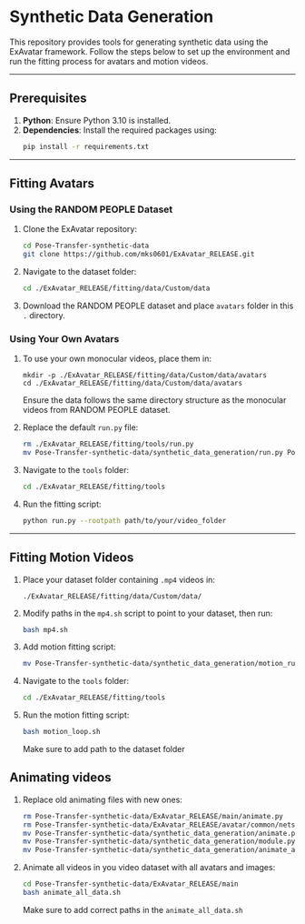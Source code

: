 # Synthetic Data Generation

This repository provides tools for generating synthetic data using the ExAvatar framework. Follow the steps below to set up the environment and run the fitting process for avatars and motion videos.

---

## Prerequisites

1. **Python**: Ensure Python 3.10 is installed.
2. **Dependencies**: Install the required packages using:
   ```bash
   pip install -r requirements.txt
   ```

---

## Fitting Avatars

### Using the RANDOM PEOPLE Dataset

1. Clone the ExAvatar repository:
   ```bash
   cd Pose-Transfer-synthetic-data
   git clone https://github.com/mks0601/ExAvatar_RELEASE.git
   ```
2. Navigate to the dataset folder:
   ```bash
   cd ./ExAvatar_RELEASE/fitting/data/Custom/data
   ```
3. Download the RANDOM PEOPLE dataset and place `avatars` folder in this `.` directory. 

### Using Your Own Avatars

1. To use your own monocular videos, place them in:
   ```
   mkdir -p ./ExAvatar_RELEASE/fitting/data/Custom/data/avatars
   cd ./ExAvatar_RELEASE/fitting/data/Custom/data/avatars
   ```
   Ensure the data follows the same directory structure as the monocular videos from RANDOM PEOPLE dataset.

2. Replace the default `run.py` file:
   ```bash
   rm ./ExAvatar_RELEASE/fitting/tools/run.py
   mv Pose-Transfer-synthetic-data/synthetic_data_generation/run.py Pose-Transfer-synthetic-data/ExAvatar_RELEASE/fitting/tools/
   ```

3. Navigate to the `tools` folder:
   ```bash
   cd ./ExAvatar_RELEASE/fitting/tools
   ```

4. Run the fitting script:
   ```bash
   python run.py --rootpath path/to/your/video_folder
   ```

---

## Fitting Motion Videos

1. Place your dataset folder containing `.mp4` videos in:
   ```
   ./ExAvatar_RELEASE/fitting/data/Custom/data/
   ```

2. Modify paths in the `mp4.sh` script to point to your dataset, then run:
   ```bash
   bash mp4.sh
   ```

3. Add motion fitting script:
   ```bash
   mv Pose-Transfer-synthetic-data/synthetic_data_generation/motion_run.py Pose-Transfer-synthetic-data/ExAvatar_RELEASE/fitting/tools/
   ```

4. Navigate to the `tools` folder:
   ```bash
   cd ./ExAvatar_RELEASE/fitting/tools
   ```

5. Run the motion fitting script:
   ```bash
   bash motion_loop.sh
   ```
   Make sure to add path to the dataset folder
## Animating videos

1. Replace old animating files with new ones:
   ```bash
   rm Pose-Transfer-synthetic-data/ExAvatar_RELEASE/main/animate.py
   rm Pose-Transfer-synthetic-data/ExAvatar_RELEASE/avatar/common/nets/module.py
   mv Pose-Transfer-synthetic-data/synthetic_data_generation/animate.py Pose-Transfer-synthetic-data/ExAvatar_RELEASE/main
   mv Pose-Transfer-synthetic-data/synthetic_data_generation/module.py Pose-Transfer-synthetic-data/ExAvatar_RELEASE/avatar/common/nets
   mv Pose-Transfer-synthetic-data/synthetic_data_generation/animate_all_data.sh Pose-Transfer-synthetic-data/ExAvatar_RELEASE/main
   ```
2. Animate all videos in you video dataset with all avatars and images:
   ```bash
   cd Pose-Transfer-synthetic-data/ExAvatar_RELEASE/main
   bash animate_all_data.sh 
   ```
   Make sure to add correct paths in the `animate_all_data.sh`
   
